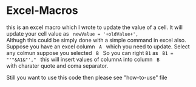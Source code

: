 # Excel-Macros
this is an excel macro which I wrote to update the value of a cell.
It will update your cell value as
<code>
newValue = '+oldValue+',
</code>
Althugh this could be simply done with a simple command in excel also.
Suppose you have an excel column <code> A </code> which you need to update.
Select any colmun suppose you selected <code> B </code>
So you can right <code>B1</code> as 
<code>
B1 = "'"&A1&"',"
</code>
this will insert values of column<code>A</code> into column <code> B </code> with charater quote and coma separator.

Still you want to use this code then please see "how-to-use" file


